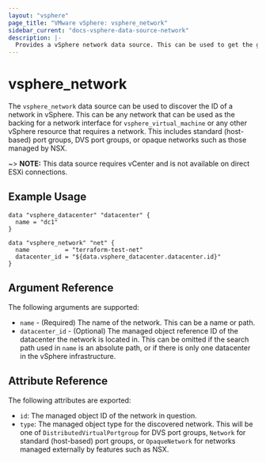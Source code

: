 ```yaml
---
layout: "vsphere"
page_title: "VMware vSphere: vsphere_network"
sidebar_current: "docs-vsphere-data-source-network"
description: |-
  Provides a vSphere network data source. This can be used to get the general attributes of a vSphere network.
---
```


# vsphere\_network

The `vsphere_network` data source can be used to discover the ID of a network
in vSphere. This can be any network that can be used as the backing for a
network interface for `vsphere_virtual_machine` or any other vSphere resource
that requires a network. This includes standard (host-based) port groups, DVS
port groups, or opaque networks such as those managed by NSX.

~> **NOTE:** This data source requires vCenter and is not available on direct
ESXi connections.

## Example Usage

```hcl
data "vsphere_datacenter" "datacenter" {
  name = "dc1"
}

data "vsphere_network" "net" {
  name          = "terraform-test-net"
  datacenter_id = "${data.vsphere_datacenter.datacenter.id}"
}
```

## Argument Reference

The following arguments are supported:

* `name` - (Required) The name of the network. This can be a name or path.
* `datacenter_id` - (Optional) The managed object reference ID of the
  datacenter the network is located in. This can be omitted if the search path
  used in `name` is an absolute path, or if there is only one datacenter in the
  vSphere infrastructure.

## Attribute Reference

The following attributes are exported:

* `id`: The managed object ID of the network in question.
* `type`: The managed object type for the discovered network. This will be one
  of `DistributedVirtualPortgroup` for DVS port groups, `Network` for standard
  (host-based) port groups, or `OpaqueNetwork` for networks managed externally
  by features such as NSX.

